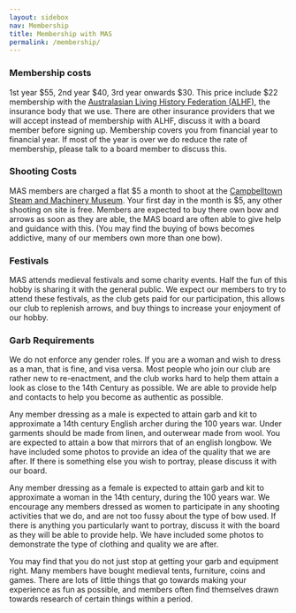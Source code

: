 ```yaml
---
layout: sidebox
nav: Membership
title: Membership with MAS
permalink: /membership/
---
```


### Membership costs
1st year $55, 2nd year $40, 3rd year onwards $30. This price include $22 membership with the [Australasian Living History Federation (ALHF)](http://www.alhf.org.au/), the insurance body that we use.  There are other insurance providers that we will accept instead of membership with ALHF, discuss it with a board member before signing up. Membership covers you from financial year to financial year. If most of the year is over we do reduce the rate of membership, please talk to a board member to discuss this.

### Shooting Costs
MAS members are charged a flat $5 a month to shoot at the [Campbelltown Steam and Machinery Museum](http://www.csmm.com.au). Your first day in the month is $5, any other shooting on site is free. Members are expected to buy there own bow and arrows as soon as they are able, the MAS board are often able to give help and guidance with this. (You may find the buying of bows becomes addictive, many of our members own more than one bow).

### Festivals

MAS attends medieval festivals and some charity events.  Half the fun of this hobby is sharing it with the general public.  We expect our members to try to attend these festivals, as the club gets paid for our participation, this allows our club to replenish arrows, and buy things to increase your enjoyment of our hobby.

### Garb Requirements

We do not enforce any gender roles.  If you are a woman and wish to dress as a man, that is fine, and visa versa. Most people who join our club are rather new to re-enactment, and the club works hard to help them attain a look as close to the 14th Century as possible. We are able to provide help and contacts to help you become as authentic as possible.

Any member dressing as a male is expected to attain garb and kit to approximate a 14th century English archer during the 100 years war. Under garments should be made from linen, and outerwear made from wool. You are expected to attain a bow that mirrors that of an english longbow. We have included some photos to provide an idea of the quality that we are after. If there is something else you wish to portray, please discuss it with our board.

Any member dressing as a female is expected to attain garb and kit to approximate a woman in the 14th century, during the 100 years war. We encourage any members dressed as women to participate in any shooting activities that we do, and are not too fussy about the type of bow used. If there is anything you particularly want to portray, discuss it with the board as they will be able to provide help. We have included some photos to demonstrate the type of clothing and quality we are after.

You may find that you do not just stop at getting your garb and equipment right. Many members have bought medieval tents, furniture, coins and games. There are lots of little things that go towards making your experience as fun as possible, and members often find themselves drawn towards research of certain things within a period.
